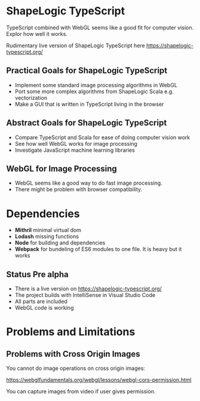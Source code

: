 # ShapeLogic TypeScript

TypeScript combined with WebGL seems like a good fit for computer vision. Explor how well it works.

Rudimentary live version of ShapeLogic TypeScript here
https://shapelogic-typescript.org/

## Practical Goals for ShapeLogic TypeScript

* Implement some standard image processing algorithms in WebGL
* Port some more complex algorithms from ShapeLogic Scala e.g. vectorization
* Make a GUI that is written in TypeScript living in the browser

## Abstract Goals for ShapeLogic TypeScript

* Compare TypeScript and Scala for ease of doing computer vision work
* See how well WebGL works for image processing
* Investigate JavaScript machine learning libraries

## WebGL for Image Processing

* WebGL seems like a good way to do fast image processing. 
* There might be problem with browser compatibility.

# Dependencies

* **Mithril** minimal virtual dom
* **Lodash** missing functions 
* **Node** for building and dependencies
* **Webpack** for bundeling of ES6 modules to one file. It is heavy but it works


## Status Pre alpha

* There is a live version on https://shapelogic-typescript.org/
* The project builds with IntelliSense in Visual Studio Code
* All parts are included
* WebGL code is working

# Problems and Limitations

## Problems with Cross Origin Images

You cannot do image operations on cross origin images:

https://webglfundamentals.org/webgl/lessons/webgl-cors-permission.html

You can capture images from video if user gives permission.
